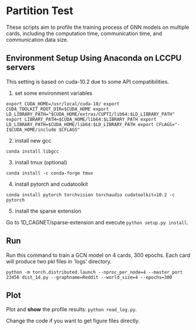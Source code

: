 # Partition Test

These scripts aim to profile the training process of GNN models on multiple cards,
including the computation time, communication time, and communication data size.


## Environment Setup Using Anaconda on LCCPU servers

This setting is based on cuda-10.2 due to some API compatibilities.

1. set some environment variables

`export CUDA_HOME=/usr/local/cuda-10/
export CUDA_TOOLKIT_ROOT_DIR=$CUDA_HOME
export LD_LIBRARY_PATH="$CUDA_HOME/extras/CUPTI/lib64:$LD_LIBRARY_PATH"
export LIBRARY_PATH=$CUDA_HOME/lib64:$LIBRARY_PATH
export LD_LIBRARY_PATH=$CUDA_HOME/lib64:$LD_LIBRARY_PATH
export CFLAGS="-I$CUDA_HOME/include $CFLAGS"`

2. install new gcc

`conda install libgcc`

3. install tmux (optional)

`conda install -c conda-forge tmux`

4. install pytorch and cudatoolkit

`conda install pytorch torchvision torchaudio cudatoolkit=10.2 -c pytorch`

5. install the sparse extension

Go to 1D_CAGNET/sparse-extension and execute `python setup.py install`.

## Run

Run this command to train a GCN model on 4 cards, 300 epochs. Each card will produce two pkl files in 'logs' directory.

`python -m torch.distributed.launch --nproc_per_node=4 --master_port 23456 dist_1d.py --graphname=Reddit --world_size=4 --epochs=300`


## Plot

Plot and **show** the profile results: `python read_log.py`.

Change the code if you want to get figure files directly.
